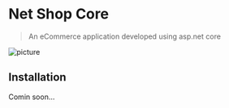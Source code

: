 
# Net Shop Core
> An eCommerce application developed using asp.net core

![picture](https://i.ibb.co/ZhKfW64/logo-banner.png)

## Installation

Comin soon...


